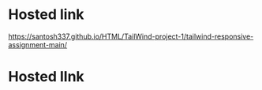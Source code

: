 # Hosted link

https://santosh337.github.io/HTML/TailWind-project-1/tailwind-responsive-assignment-main/


# Hosted lInk